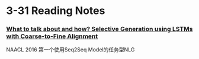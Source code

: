 # 3-31 Reading Notes



### [What to talk about and how? Selective Generation using LSTMs with Coarse-to-Fine Alignment](https://www.aclweb.org/anthology/N16-1086.pdf)

NAACL 2016 第一个使用Seq2Seq Model的任务型NLG


